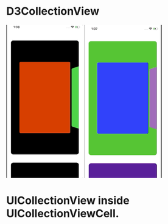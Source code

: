 # D3CollectionView
![](02.gif)
![](020.gif)



# UICollectionView inside UICollectionViewCell. 




